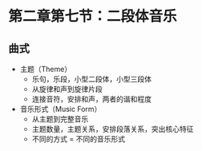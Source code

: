 # 第二章第七节：二段体音乐

## 曲式

- 主题（Theme）
  - 乐句，乐段，小型二段体，小型三段体
  - 从旋律和声到旋律片段
  - 连接音符，安排和声，两者的谐和程度
- 音乐形式（Music Form）
  - 从主题到完整音乐
  - 主题数量，主题关系，安排段落关系，突出核心特征
  - 不同的方式 = 不同的音乐形式